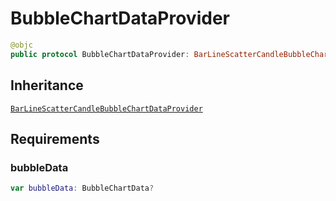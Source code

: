 # BubbleChartDataProvider

``` swift
@objc
public protocol BubbleChartDataProvider: BarLineScatterCandleBubbleChartDataProvider
```

## Inheritance

[`BarLineScatterCandleBubbleChartDataProvider`](/BarLineScatterCandleBubbleChartDataProvider)

## Requirements

### bubbleData

``` swift
var bubbleData: BubbleChartData? 
```
